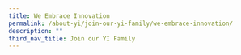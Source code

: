 ```yaml
---
title: We Embrace Innovation
permalink: /about-yi/join-our-yi-family/we-embrace-innovation/
description: ""
third_nav_title: Join our YI Family
---
```

